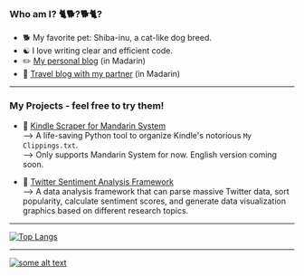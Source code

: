 ### Who am I? 🐈🐕?🐕🐈?
- 🐕 My favorite pet: Shiba-inu, a cat-like dog breed.
- ☯️ I love writing clear and efficient code.
- ✏️ [My personal blog](https://shiba.meowshiba.com/) (in Madarin)
- 🌄 [Travel blog with my partner](https://meowshiba.com/) (in Madarin)

---

### My Projects - feel free to try them!
- 📘 [Kindle Scraper for Mandarin System](https://github.com/xwshiba/kindle_scraper_zh)<br>
  --> A life-saving Python tool to organize Kindle's notorious `My Clippings.txt`.<br>
  --> Only supports Mandarin System for now. English version coming soon.
  
- 💬 [Twitter Sentiment Analysis Framework](https://github.com/xwshiba/twitter-sentiment-analysis)<br>
  --> A data analysis framework that can parse massive Twitter data, sort popularity, calculate sentiment scores, and generate data visualization graphics based on different research topics.
  
---

  [![Top Langs](https://github-readme-stats.vercel.app/api/top-langs/?username=xwshiba&layout=compact)](https://github.com/xwshiba/github-readme-stats)         
  
  ---
  
  [![some alt text](https://www.randos.online/u/xwshiba)](https://randos.online/u/xwshiba/next)

<!--
**xwshiba/xwshiba** is a ✨ _special_ ✨ repository because its `README.md` (this file) appears on your GitHub profile.

Here are some ideas to get you started:

- 🔭 I’m currently working on ...
- 🌱 I’m currently learning ...
- 👯 I’m looking to collaborate on ...
- 🤔 I’m looking for help with ...
- 💬 Ask me about ...
- 📫 How to reach me: ...
- 😄 Pronouns: ...
- ⚡ Fun fact: ...
-->
